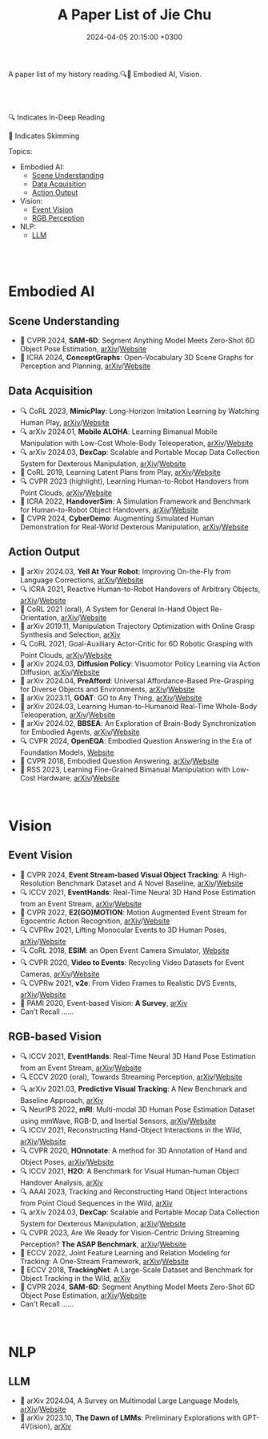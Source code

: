 ﻿---
layout: post
title: A Paper List of Jie Chu
date: 2024-04-05 20:15:00 +0300
description: A paper list of my history reading. Embodied AI, Vision. # Add post description (optional)
img: 2024-04-06-A-Paper-List-of-Jie-Chu/Siping_Campus.jpg # Add image post (optional)
fig-caption: # Add figcaption (optional)
tags: [Research, Embodied AI, Vision]
comments: true
---

A paper list of my history reading.🔍👀 Embodied AI, Vision.

<!-- more -->
<br><br>

🔍 Indicates In-Deep Reading

👀 Indicates Skimming

Topics:

- Embodied AI:
    - [Scene Understanding](#scene-understanding)
    - [Data Acquisition](#data-acquisition)
    - [Action Output](#action-output)
- Vision:
  - [Event Vision](#event-vision)
  - [RGB Perception](#rgb-perception)
- NLP:
  - [LLM](#llm)

<br><br>

# Embodied AI

## Scene Understanding

- 👀 CVPR 2024, **SAM-6D**: Segment Anything Model Meets Zero-Shot 6D Object Pose Estimation, [arXiv](https://arxiv.org/abs/2311.15707)/[Website](https://github.com/JiehongLin/SAM-6D)
- 👀 ICRA 2024, **ConceptGraphs**: Open-Vocabulary 3D Scene Graphs for Perception and Planning, [arXiv](https://arxiv.org/abs/2309.16650)/[Website](https://concept-graphs.github.io/)


## Data Acquisition

- 🔍 CoRL 2023, **MimicPlay**: Long-Horizon Imitation Learning by Watching Human Play, [arXiv](https://arxiv.org/abs/2302.12422)/[Website](https://mimic-play.github.io/)
- 🔍 arXiv 2024.01, **Mobile ALOHA**: Learning Bimanual Mobile Manipulation with Low-Cost Whole-Body Teleoperation, [arXiv](https://arxiv.org/abs/2401.02117)/[Website](https://mobile-aloha.github.io/)
- 🔍 arXiv 2024.03, **DexCap**: Scalable and Portable Mocap Data Collection System for Dexterous Manipulation, [arXiv](https://arxiv.org/abs/2403.07788)/[Website](https://dex-cap.github.io/)
- 👀 CoRL 2019, Learning Latent Plans from Play, [arXiv](https://arxiv.org/abs/1903.01973)/[Website](https://learning-from-play.github.io/)
- 🔍 CVPR 2023 (highlight), Learning Human-to-Robot Handovers from Point Clouds, [arXiv](https://arxiv.org/abs/2303.17592)/[Website](https://handover-sim2real.github.io/)
- 👀 ICRA 2022, **HandoverSim**: A Simulation Framework and Benchmark for Human-to-Robot Object Handovers, [arXiv](https://arxiv.org/abs/2205.09747)/[Website](https://handover-sim.github.io/)
- 👀 CVPR 2024, **CyberDemo**: Augmenting Simulated Human Demonstration for Real-World Dexterous Manipulation, [arXiv](https://arxiv.org/abs/2402.14795)/[Website](https://cyber-demo.github.io/)

## Action Output

- 👀 arXiv 2024.03, **Yell At Your Robot**: Improving On-the-Fly from Language Corrections, [arXiv](https://arxiv.org/abs/2403.12910)/[Website](https://yay-robot.github.io/)
- 🔍 ICRA 2021, Reactive Human-to-Robot Handovers of Arbitrary Objects, [arXiv](https://arxiv.org/abs/2011.08961)/[Website](https://sites.google.com/nvidia.com/handovers-of-arbitrary-objects)
- 👀 CoRL 2021 (oral), A System for General In-Hand Object Re-Orientation, [arXiv](https://arxiv.org/abs/2111.03043)/[Website](https://taochenshh.github.io/projects/in-hand-reorientation)
- 👀 arXiv 2019.11, Manipulation Trajectory Optimization with Online Grasp Synthesis and Selection, [arXiv](https://arxiv.org/abs/1911.10280)
- 🔍 CoRL 2021, Goal-Auxiliary Actor-Critic for 6D Robotic Grasping with Point Clouds, [arXiv](https://arxiv.org/abs/2010.00824)/[Website](https://sites.google.com/view/gaddpg)
- 👀 arXiv 2024.03, **Diffusion Policy**: Visuomotor Policy Learning via Action Diffusion, [arXiv](https://arxiv.org/abs/2303.04137)/[Website](https://diffusion-policy.cs.columbia.edu/)
- 👀 arXiv 2024.04, **PreAfford**: Universal Affordance-Based Pre-Grasping for Diverse Objects and Environments, [arXiv](https://arxiv.org/abs/2404.03634)/[Website](https://air-discover.github.io/PreAfford/)
- 👀 arXiv 2023.11, **GOAT**: GO to Any Thing, [arXiv](https://arxiv.org/abs/2311.06430)/[Website](https://theophilegervet.github.io/projects/goat/)
- 👀 arXiv 2024.03, Learning Human-to-Humanoid Real-Time Whole-Body Teleoperation, [arXiv](https://arxiv.org/abs/2403.04436)/[Website](https://human2humanoid.com/)
- 👀 arXiv 2024.02, **BBSEA**: An Exploration of Brain-Body Synchronization for Embodied Agents, [arXiv](https://arxiv.org/abs/2402.08212)/[Website](https://bbsea-embodied-ai.github.io/)
- 🔍 CVPR 2024, **OpenEQA**: Embodied Question Answering in the Era of Foundation Models, [Website](https://open-eqa.github.io/)
- 👀 CVPR 2018, Embodied Question Answering, [arXiv](https://arxiv.org/abs/1711.11543)/[Website](https://embodiedqa.org/)
- 👀 RSS 2023, Learning Fine-Grained Bimanual Manipulation with Low-Cost Hardware, [arXiv](https://arxiv.org/abs/2304.13705)/[Website](https://tonyzhaozh.github.io/aloha/)

<br>

# Vision

## Event Vision

- 👀 CVPR 2024, **Event Stream-based Visual Object Tracking**: A High-Resolution Benchmark Dataset and A Novel Baseline, [arXiv](https://arxiv.org/abs/2309.14611)/[Website](https://github.com/Event-AHU/EventVOT_Benchmark?tab=readme-ov-file)
- 🔍 ICCV 2021, **EventHands**: Real-Time Neural 3D Hand Pose Estimation from an Event Stream, [arXiv](https://arxiv.org/abs/2012.06475)/[Website](https://4dqv.mpi-inf.mpg.de/EventHands/)
- 👀 CVPR 2022, **E2(GO)MOTION**: Motion Augmented Event Stream for Egocentric Action Recognition, [arXiv](https://arxiv.org/abs/2112.03596)/[Website](https://github.com/EgocentricVision/N-EPIC-Kitchens)
- 🔍 CVPRw 2021, Lifting Monocular Events to 3D Human Poses, [arXiv](https://arxiv.org/abs/2104.10609)/[Website](https://iit-pavis.github.io/lifting_events_to_3d_hpe/)
- 🔍 CoRL 2018, **ESIM**: an Open Event Camera Simulator, [Website](https://rpg.ifi.uzh.ch/esim.html)
- 🔍 CVPR 2020, **Video to Events**: Recycling Video Datasets for Event Cameras, [arXiv](https://arxiv.org/abs/1912.03095)/[Website](https://github.com/uzh-rpg/rpg_vid2e)
- 🔍 CVPRw 2021, **v2e**: From Video Frames to Realistic DVS Events, [arXiv](https://arxiv.org/abs/2006.07722)/[Website](https://sites.google.com/view/video2events/home)
- 👀 PAMI 2020, Event-based Vision: **A Survey**, [arXiv](https://arxiv.org/abs/1904.08405)
- Can't Recall ......


## RGB-based Vision

- 🔍 ICCV 2021, **EventHands**: Real-Time Neural 3D Hand Pose Estimation from an Event Stream, [arXiv](https://arxiv.org/abs/2012.06475)/[Website](https://4dqv.mpi-inf.mpg.de/EventHands/)
- 🔍 ECCV 2020 (oral), Towards Streaming Perception, [arXiv](https://arxiv.org/abs/2005.10420)/[Website](https://www.cs.cmu.edu/~mengtial/proj/streaming/)
- 🔍 arXiv 2021.03, **Predictive Visual Tracking**: A New Benchmark and Baseline Approach, [arXiv](https://arxiv.org/abs/2103.04508)
- 🔍 NeurIPS 2022, **mRI**: Multi-modal 3D Human Pose Estimation Dataset using mmWave, RGB-D, and Inertial Sensors, [arXiv](https://arxiv.org/abs/2210.08394)/[Website](https://sizhean.github.io/mri)
- 🔍 ICCV 2021, Reconstructing Hand-Object Interactions in the Wild, [arXiv](https://arxiv.org/abs/2012.09856)/[Website](https://zhec.github.io/rhoi/)
- 🔍 CVPR 2020, **HOnnotate**: A method for 3D Annotation of Hand and Object Poses, [arXiv](https://arxiv.org/abs/1907.01481)/[Website](https://www.tugraz.at/index.php?id=40231)
- 🔍 ICCV 2021, **H2O**: A Benchmark for Visual Human-human Object Handover Analysis, [arXiv](https://arxiv.org/abs/2104.11466)
- 🔍 AAAI 2023, Tracking and Reconstructing Hand Object Interactions from Point Cloud Sequences in the Wild, [arXiv](https://arxiv.org/abs/2209.12009)
- 🔍 arXiv 2024.03, **DexCap**: Scalable and Portable Mocap Data Collection System for Dexterous Manipulation, [arXiv](https://arxiv.org/abs/2403.07788)/[Website](https://dex-cap.github.io/)
- 🔍 CVPR 2023, Are We Ready for Vision-Centric Driving Streaming Perception? **The ASAP Benchmark**, [arXiv](https://arxiv.org/abs/2212.08914)/[Website](https://github.com/JeffWang987/ASAP)
- 👀 ECCV 2022, Joint Feature Learning and Relation Modeling for Tracking: A One-Stream Framework, [arXiv](https://arxiv.org/abs/2203.11991)/[Website](https://github.com/botaoye/OSTrack)
- 👀 ECCV 2018, **TrackingNet**: A Large-Scale Dataset and Benchmark for Object Tracking in the Wild, [arXiv](https://arxiv.org/abs/1803.10794)
- 👀 CVPR 2024, **SAM-6D**: Segment Anything Model Meets Zero-Shot 6D Object Pose Estimation, [arXiv](https://arxiv.org/abs/2311.15707)/[Website](https://github.com/JiehongLin/SAM-6D)
- Can't Recall ......

<br>

# NLP

## LLM
- 👀 arXiv 2024.04, A Survey on Multimodal Large Language Models, [arXiv](https://arxiv.org/abs/2306.13549)/[Website](https://github.com/BradyFU/Awesome-Multimodal-Large-Language-Models)
- 👀 arXiv 2023.10, **The Dawn of LMMs**: Preliminary Explorations with GPT-4V(ision), [arXiv](https://arxiv.org/abs/2309.17421)